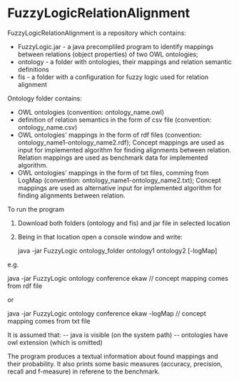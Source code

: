# FuzzyLogicRelationAlignment
FuzzyLogicRelationAlignment is a repository which contains:
- FuzzyLogic.jar - a java precompliled program to identify mappings between relations (object properties) of two OWL ontologies;
- ontology - a folder with ontologies, their mappings and relation semantic definitions
- fis - a folder with a configuration for fuzzy logic used for relation alignment 

Ontology folder contains:
- OWL ontologies (convention: ontology_name.owl)
- definition of relation semantics in the form of csv file (convention: ontology_name.csv)
- OWL ontologies' mappings in the form of rdf files (convention: ontology_name1-ontology_name2.rdf); 
Concept mappings are used as input for implemented algorithm for finding alignments between relation.
Relation mappings are used as benchmark data for implemented algorithm.
- OWL ontologies' mappings in the form of txt files, comming from LogMap (convention: ontology_name1-ontology_name2.txt);
Concept mappings are used as alternative input for implemented algorithm for finding alignments between relation.

To run the program
1. Download both folders (ontology and fis) and jar file in selected location
2. Being in that location open a console window and write:

   java -jar FuzzyLogic ontology_folder ontology1 ontology2 [-logMap]

e.g.

  java -jar FuzzyLogic ontology conference ekaw     // concept mapping comes from rdf file

or

  java -jar FuzzyLogic ontology conference ekaw -logMap   // concept mapping comes from txt file
  
 
It is assumed that:
-- java is visible (on the system path)
-- ontologies have owl extension (which is omitted)

The program produces a textual information about found mappings and their probability.
It also prints some basic measures (accuracy, precision, recall and f-measure) in referene to the benchmark.
